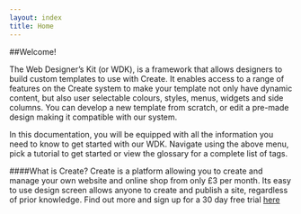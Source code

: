 ```yaml
---
layout: index
title: Home
---
```



##Welcome!

The Web Designer’s Kit (or WDK), is a framework that allows designers to build custom templates to use with Create.
It enables access to a range of features on the Create system to make your template not only have dynamic content, but also user selectable colours, styles, menus, widgets and side columns. You can develop a new template from scratch, or edit a pre-made design making it compatible with our system.

In this documentation, you will be equipped with all the information you need to know to get started with our WDK. Navigate using the above menu, pick a tutorial to get started or view the glossary for a complete list of tags.

####What is Create?
Create is a platform allowing you to create and manage your own website and online shop from only £3 per month. Its easy to use design screen allows anyone to create and publish a site, regardless of prior knowledge. Find out more and sign up for a 30 day free trial [here](http://www.create.net/)